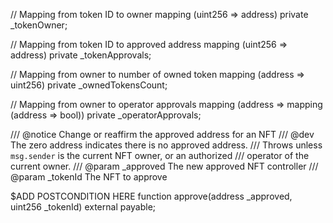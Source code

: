 // Mapping from token ID to owner
mapping (uint256 => address) private _tokenOwner;

// Mapping from token ID to approved address
mapping (uint256 => address) private _tokenApprovals;

// Mapping from owner to number of owned token
mapping (address => uint256) private _ownedTokensCount;

// Mapping from owner to operator approvals
mapping (address => mapping (address => bool)) private _operatorApprovals;

/// @notice Change or reaffirm the approved address for an NFT
/// @dev The zero address indicates there is no approved address.
/// Throws unless `msg.sender` is the current NFT owner, or an authorized
/// operator of the current owner.
/// @param _approved The new approved NFT controller
/// @param _tokenId The NFT to approve

$ADD POSTCONDITION HERE
function approve(address _approved, uint256 _tokenId) external payable;
